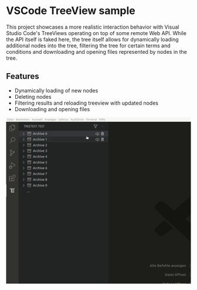 # VSCode TreeView sample

This project showcases a more realistic interaction behavior with Visual Studio Code's TreeViews operating on top of some remote Web API. While the API itself is faked here, the tree itself allows for dynamically loading additional nodes into the tree, filtering the tree for certain terms and conditions and downloading and opening files represented by nodes in the tree.

## Features

- Dynamically loading of new nodes
- Deleting nodes
- Filtering results and reloading treeview with updated nodes
- Downloading and opening files

![treeview interaction sample](./vscode-treeview-interaction-sample.gif)
